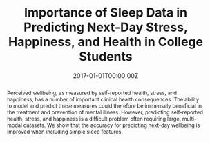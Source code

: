 ---
title: "Importance of Sleep Data in Predicting Next-Day Stress, Happiness, and Health in College Students"
authors:
- S. Taylor
- admin
- Sano, A. E. Nosakhare
- E. B. Klerman
- R. Picard
date: "2017-01-01T00:00:00Z"
doi: ""

author_notes:
- ""
- ""
- ""
- ""
- ""

# Schedule page publish date (NOT publication's date).
publishDate: "2017-01-01T00:00:00Z"

# Publication type.
# Legend: 0 = Uncategorized; 1 = Conference paper; 2 = Journal article;
# 3 = Preprint / Working Paper; 4 = Report; 5 = Book; 6 = Book section;
# 7 = Thesis; 8 = Patent
publication_types: ["2"]

# Publication name and optional abbreviated publication name.
publication: In *Journal of Sleep and Sleep Disorders Research (suppl\_1)* 
publication_short: In *Journal of Sleep and Sleep Disorders Research (suppl\_1)* 

abstract: Perceived wellbeing, as measured by self-reported health, stress, and happiness, has a number of important clinical health consequences. The ability to model and predict these measures could therefore be immensely beneficial in the treatment and prevention of mental illness. However, predicting self-reported health, stress, and happiness is a difficult problem often requiring large, multi-modal datasets. We show that the accuracy for predicting next-day wellbeing is improved when including simple sleep features.

# Summary. An optional shortened abstract.
summary: We train personalized hierarchical Bayes models to predict individual's next-day stress, happiness, and health, and examine the effect of including features related to sleep in the model. Including sleep features significantly improves performance when predicting happiness. 

tags:
- Affective Computing
- Sensors
- Physiology
- Healthcare
featured: false

links:
url_pdf: https://affect.media.mit.edu/pdfs/17.Taylor-etal-MoodPrediction-SLEEP2017-Poster.pdf
url_code: ''
url_dataset: ''
url_poster: ''
url_project: ''
url_slides: ''
url_source: ''
url_video: ''

# Featured image
# To use, add an image named `featured.jpg/png` to your page's folder. 
image:
  caption: ''
  focal_point: Center
  preview_only: false

# Associated Projects (optional).
#   Associate this publication with one or more of your projects.
#   Simply enter your project's folder or file name without extension.
#   E.g. `internal-project` references `content/project/internal-project/index.md`.
#   Otherwise, set `projects: []`.
projects: []

# Slides (optional).
#   Associate this publication with Markdown slides.
#   Simply enter your slide deck's filename without extension.
#   E.g. `slides: "example"` references `content/slides/example/index.md`.
#   Otherwise, set `slides: ""`.
slides: ""
---